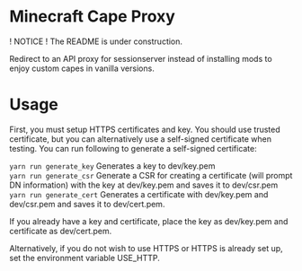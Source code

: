 # Minecraft Cape Proxy

! NOTICE ! The README is under construction.

Redirect to an API proxy for sessionserver instead of installing mods to enjoy custom capes in vanilla versions.

# Usage
First, you must setup HTTPS certificates and key. You should use trusted certificate, but you can alternatively use a self-signed certificate when testing. You can run following to generate a self-signed certificate:

`yarn run generate_key` Generates a key to dev/key.pem  
`yarn run generate_csr` Generate a CSR for creating a certificate (will prompt DN information) with the key at dev/key.pem and saves it to dev/csr.pem  
`yarn run generate_cert` Generates a certificate with dev/key.pem and dev/csr.pem and saves it to dev/cert.pem.

If you already have a key and certificate, place the key as dev/key.pem and certificate as dev/cert.pem.

Alternatively, if you do not wish to use HTTPS or HTTPS is already set up, set the environment variable USE_HTTP.